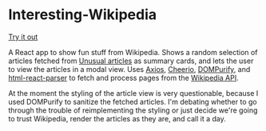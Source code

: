 # Interesting-Wikipedia

[Try it out](https://lunarundertow.github.io/interesting-wikipedia/)

A React app to show fun stuff from Wikipedia. Shows a random selection of articles fetched from [Unusual articles](https://en.wikipedia.org/wiki/Wikipedia:Unusual_articles) as summary cards, and lets the user to view the articles in a modal view. Uses [Axios](https://axios-http.com/), [Cheerio](https://cheerio.js.org/), [DOMPurify](https://github.com/cure53/DOMPurify/), and [html-react-parser](https://github.com/remarkablemark/html-react-parser) to fetch and process pages from the [Wikipedia API](https://en.wikipedia.org/api/rest_v1/).

At the moment the styling of the article view is very questionable, because I used DOMPurify to sanitize the fetched articles. I'm debating whether to go through the trouble of reimplementing the styling or just decide we're going to trust Wikipedia, render the articles as they are, and call it a day.